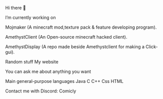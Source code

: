 Hi there 👋

I’m currently working on

Mojmaker (A minecraft mod,texture pack & feature developing program).

AmethystClient (An Open-source minecraft hacked client).

AmethystDisplay (A repo made beside Amethystclient for making a Click-gui).

Random stuff
My website

You can ask me about anything you want

Main general-purpose languages
Java
C
C++
Css
HTML

Contact me with
Discord: Comicly
